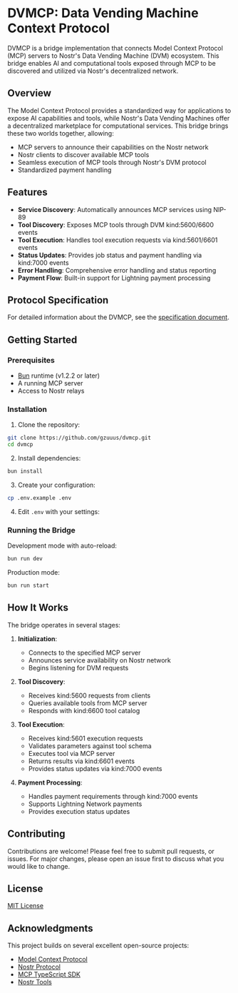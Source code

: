 # DVMCP: Data Vending Machine Context Protocol

DVMCP is a bridge implementation that connects Model Context Protocol (MCP) servers to Nostr's Data Vending Machine (DVM) ecosystem. This bridge enables AI and computational tools exposed through MCP to be discovered and utilized via Nostr's decentralized network.

## Overview

The Model Context Protocol provides a standardized way for applications to expose AI capabilities and tools, while Nostr's Data Vending Machines offer a decentralized marketplace for computational services. This bridge brings these two worlds together, allowing:

- MCP servers to announce their capabilities on the Nostr network
- Nostr clients to discover available MCP tools
- Seamless execution of MCP tools through Nostr's DVM protocol
- Standardized payment handling

## Features

- **Service Discovery**: Automatically announces MCP services using NIP-89
- **Tool Discovery**: Exposes MCP tools through DVM kind:5600/6600 events
- **Tool Execution**: Handles tool execution requests via kind:5601/6601 events
- **Status Updates**: Provides job status and payment handling via kind:7000 events
- **Error Handling**: Comprehensive error handling and status reporting
- **Payment Flow**: Built-in support for Lightning payment processing

## Protocol Specification

For detailed information about the DVMCP, see the [specification document](docs/dvmcp-spec.md).

## Getting Started

### Prerequisites

- [Bun](https://bun.sh) runtime (v1.2.2 or later)
- A running MCP server
- Access to Nostr relays

### Installation

1. Clone the repository:

```bash
git clone https://github.com/gzuuus/dvmcp.git
cd dvmcp
```

2. Install dependencies:

```bash
bun install
```

3. Create your configuration:

```bash
cp .env.example .env
```

4. Edit `.env` with your settings:

### Running the Bridge

Development mode with auto-reload:

```bash
bun run dev
```

Production mode:

```bash
bun run start
```

## How It Works

The bridge operates in several stages:

1. **Initialization**:

   - Connects to the specified MCP server
   - Announces service availability on Nostr network
   - Begins listening for DVM requests

2. **Tool Discovery**:

   - Receives kind:5600 requests from clients
   - Queries available tools from MCP server
   - Responds with kind:6600 tool catalog

3. **Tool Execution**:

   - Receives kind:5601 execution requests
   - Validates parameters against tool schema
   - Executes tool via MCP server
   - Returns results via kind:6601 events
   - Provides status updates via kind:7000 events

4. **Payment Processing**:
   - Handles payment requirements through kind:7000 events
   - Supports Lightning Network payments
   - Provides execution status updates

## Contributing

Contributions are welcome! Please feel free to submit pull requests, or issues. For major changes, please open an issue first to discuss what you would like to change.

## License

[MIT License](LICENSE)

## Acknowledgments

This project builds on several excellent open-source projects:

- [Model Context Protocol](https://modelcontextprotocol.io)
- [Nostr Protocol](https://github.com/nostr-protocol/nips)
- [MCP TypeScript SDK](https://github.com/modelcontextprotocol/typescript-sdk)
- [Nostr Tools](https://github.com/nbd-wtf/nostr-tools)
